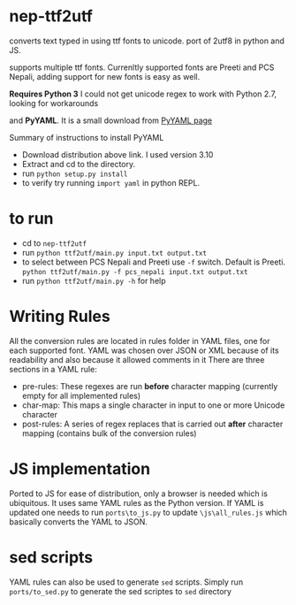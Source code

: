 nep-ttf2utf
===========

converts text typed in using ttf fonts to unicode. port of 2utf8 in python and JS. 

supports multiple ttf fonts. Currenltly supported fonts are Preeti and PCS Nepali, adding support for new fonts is easy as well.


**Requires Python 3** 
I could not get unicode regex to work with Python 2.7, looking for workarounds

and **PyYAML**. It is a small download from [PyYAML page](http://pyyaml.org/wiki/PyYAML) 

Summary of instructions to install PyYAML
- Download distribution above link. I used version 3.10
- Extract and cd to the directory. 
- run `python setup.py install`
- to verify try running `import yaml` in python REPL.

to run 
======
- cd to `nep-ttf2utf`
- run `python ttf2utf/main.py input.txt output.txt`
- to select between PCS Nepali and Preeti use `-f` switch. Default is Preeti. `python ttf2utf/main.py -f pcs_nepali input.txt output.txt`
- run `python ttf2utf/main.py -h` for help


Writing Rules
=============

All the conversion rules are located in rules folder in YAML files, one for each supported font. YAML was chosen over JSON or XML because of its readability and also because it allowed comments in it
There are three sections in a YAML rule:
- pre-rules: These regexes are run **before** character mapping (currently empty for all implemented rules)
- char-map: This maps a single character in input to one or more Unicode character 
- post-rules: A series of regex replaces that is carried out **after** character mapping (contains bulk of the conversion rules)

JS implementation
=================

Ported to JS for ease of distribution, only a browser is needed which is ubiquitous. It uses same YAML rules as the Python version. If YAML is updated one needs to run `ports\to_js.py` to update `\js\all_rules.js` which basically converts the YAML to JSON.

sed scripts
===========

YAML rules can also be used to generate `sed` scripts. Simply run `ports/to_sed.py` to generate the sed scriptes to `sed` directory  